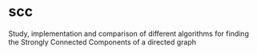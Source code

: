 # scc
Study, implementation and comparison of different algorithms for finding the Strongly Connected Components of a directed graph
